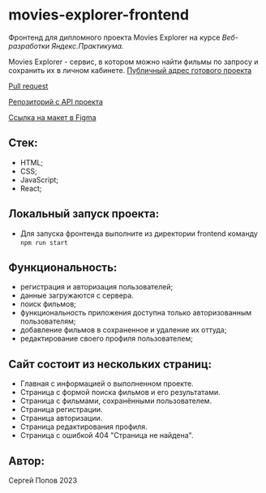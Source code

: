 # movies-explorer-frontend

Фронтенд для дипломного проекта Movies Explorer на курсе _Веб-разработки Яндекс.Практикума._

Movies Explorer - сервис, в котором можно найти фильмы по запросу и сохранить их в личном кабинете.
[Публичный адрес готового проекта](https://popov.lip48.nomoreparties.sbs/)

[Pull request](https://github.com/SergeiP12345/movies-explorer-frontend/pull/2)

[Репозиторий с API проекта](https://github.com/SergeiP12345/movies-explorer-frontend)

[Ссылка на макет в Figma](https://disk.yandex.ru/d/4N8q0TiXa1ssSA)

## Стек:

- HTML;
- CSS;
- JavaScript;
- React;

## Локальный запуск проекта:

- Для запуска фронтенда выполните из директории frontend команду `npm run start`

## Функциональность:

- регистрация и авторизация пользователей;
- данные загружаются с сервера.
- поиск фильмов;
- функциональность приложения доступна только авторизованным пользователям;
- добавление фильмов в сохраненное и удаление их оттуда;
- редактирование своего профиля пользователем;

## Сайт состоит из нескольких страниц:

- Главная с информацией о выполненном проекте.
- Страница с формой поиска фильмов и его результатами.
- Страница с фильмами, сохранёнными пользователем.
- Страница регистрации.
- Страница авторизации.
- Страница редактирования профиля.
- Страница с ошибкой 404 "Страница не найдена".

## Автор:

Сергей Попов 2023
